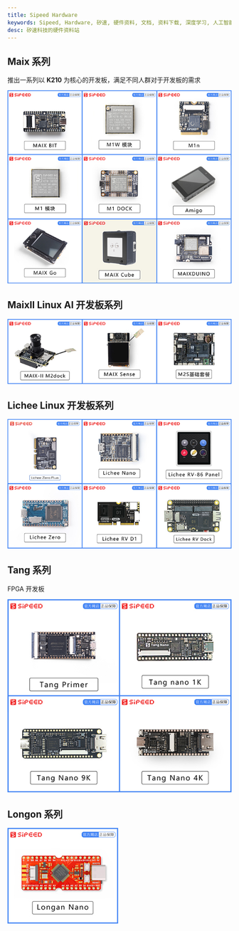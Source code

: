 ```yaml
---
title: Sipeed Hardware
keywords: Sipeed, Hardware, 矽速, 硬件资料, 文档, 资料下载, 深度学习, 人工智能, K210
desc: 矽速科技的硬件资料站
---
```


## Maix 系列

推出一系列以 **K210** 为核心的开发板，满足不同人群对于开发板的需求

[![](./../assets/maix.jpg)](./maix/readme.md)


## MaixII Linux AI 开发板系列

[![](./../assets/maixii.jpg)](./maixII/readme.md)

## Lichee Linux 开发板系列

[![](./../assets/lichee.jpg)](./lichee/readme.md)

## Tang 系列
FPGA 开发板

[![](./../assets/tang.jpg)](./tang/readme.md)

## Longon 系列

[![](./../assets/longan_nano.jpg)](./longan/readme.md)